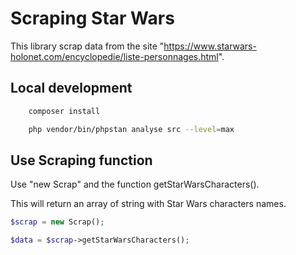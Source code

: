 # Scraping Star Wars

This library scrap data from the site "https://www.starwars-holonet.com/encyclopedie/liste-personnages.html".

## Local development

```bash
    composer install
```

```bash
    php vendor/bin/phpstan analyse src --level=max
```

## Use Scraping function

Use "new Scrap" and the function getStarWarsCharacters().

This will return an array of string with Star Wars characters names.

```php
$scrap = new Scrap();

$data = $scrap->getStarWarsCharacters();
```